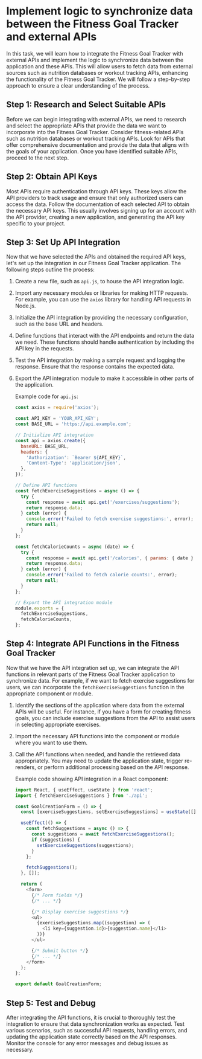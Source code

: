 

#  Implement logic to synchronize data between the Fitness Goal Tracker and external APIs

In this task, we will learn how to integrate the Fitness Goal Tracker with external APIs and implement the logic to synchronize data between the application and these APIs. This will allow users to fetch data from external sources such as nutrition databases or workout tracking APIs, enhancing the functionality of the Fitness Goal Tracker. We will follow a step-by-step approach to ensure a clear understanding of the process.

## Step 1: Research and Select Suitable APIs

Before we can begin integrating with external APIs, we need to research and select the appropriate APIs that provide the data we want to incorporate into the Fitness Goal Tracker. Consider fitness-related APIs such as nutrition databases or workout tracking APIs. Look for APIs that offer comprehensive documentation and provide the data that aligns with the goals of your application. Once you have identified suitable APIs, proceed to the next step.

## Step 2: Obtain API Keys

Most APIs require authentication through API keys. These keys allow the API providers to track usage and ensure that only authorized users can access the data. Follow the documentation of each selected API to obtain the necessary API keys. This usually involves signing up for an account with the API provider, creating a new application, and generating the API key specific to your project.

## Step 3: Set Up API Integration

Now that we have selected the APIs and obtained the required API keys, let's set up the integration in our Fitness Goal Tracker application. The following steps outline the process:

1. Create a new file, such as `api.js`, to house the API integration logic.
2. Import any necessary modules or libraries for making HTTP requests. For example, you can use the `axios` library for handling API requests in Node.js.
3. Initialize the API integration by providing the necessary configuration, such as the base URL and headers.
4. Define functions that interact with the API endpoints and return the data we need. These functions should handle authentication by including the API key in the requests.
5. Test the API integration by making a sample request and logging the response. Ensure that the response contains the expected data.
6. Export the API integration module to make it accessible in other parts of the application.

    Example code for `api.js`:
    
    ```javascript
    const axios = require('axios');
    
    const API_KEY = 'YOUR_API_KEY';
    const BASE_URL = 'https://api.example.com';
    
    // Initialize API integration
    const api = axios.create({
      baseURL: BASE_URL,
      headers: {
        'Authorization': `Bearer ${API_KEY}`,
        'Content-Type': 'application/json',
      },
    });
    
    // Define API functions
    const fetchExerciseSuggestions = async () => {
      try {
        const response = await api.get('/exercises/suggestions');
        return response.data;
      } catch (error) {
        console.error('Failed to fetch exercise suggestions:', error);
        return null;
      }
    };
    
    const fetchCalorieCounts = async (date) => {
      try {
        const response = await api.get('/calories', { params: { date } });
        return response.data;
      } catch (error) {
        console.error('Failed to fetch calorie counts:', error);
        return null;
      }
    };
    
    // Export the API integration module
    module.exports = {
      fetchExerciseSuggestions,
      fetchCalorieCounts,
    };
    ```

## Step 4: Integrate API Functions in the Fitness Goal Tracker

Now that we have the API integration set up, we can integrate the API functions in relevant parts of the Fitness Goal Tracker application to synchronize data. For example, if we want to fetch exercise suggestions for users, we can incorporate the `fetchExerciseSuggestions` function in the appropriate component or module.



1. Identify the sections of the application where data from the external APIs will be useful. For instance, if you have a form for creating fitness goals, you can include exercise suggestions from the API to assist users in selecting appropriate exercises.
2. Import the necessary API functions into the component or module where you want to use them.
3. Call the API functions when needed, and handle the retrieved data appropriately. You may need to update the application state, trigger re-renders, or perform additional processing based on the API response.
    
    Example code showing API integration in a React component:
    
    ```javascript
    import React, { useEffect, useState } from 'react';
    import { fetchExerciseSuggestions } from './api';
    
    const GoalCreationForm = () => {
      const [exerciseSuggestions, setExerciseSuggestions] = useState([]);
    
      useEffect(() => {
        const fetchSuggestions = async () => {
          const suggestions = await fetchExerciseSuggestions();
          if (suggestions) {
            setExerciseSuggestions(suggestions);
          }
        };
    
        fetchSuggestions();
      }, []);
    
      return (
        <form>
          {/* Form fields */}
          {/* ... */}
    
          {/* Display exercise suggestions */}
          <ul>
            {exerciseSuggestions.map((suggestion) => (
              <li key={suggestion.id}>{suggestion.name}</li>
            ))}
          </ul>
    
          {/* Submit button */}
          {/* ... */}
        </form>
      );
    };
    
    export default GoalCreationForm;
    ```

## Step 5: Test and Debug

After integrating the API functions, it is crucial to thoroughly test the integration to ensure that data synchronization works as expected. Test various scenarios, such as successful API requests, handling errors, and updating the application state correctly based on the API responses. Monitor the console for any error messages and debug issues as necessary.

